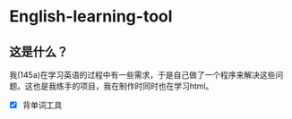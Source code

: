# English-learning-tool

## 这是什么？
我(145a)在学习英语的过程中有一些需求，于是自己做了一个程序来解决这些问题。这也是我练手的项目，我在制作时同时也在学习html。

- [x] 背单词工具